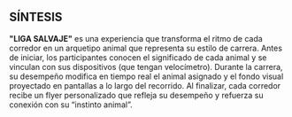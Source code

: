 SÍNTESIS
-
**"LIGA SALVAJE"** es una experiencia que transforma el ritmo de cada corredor en un arquetipo animal que representa su estilo de carrera. Antes de iniciar, los participantes conocen el significado de cada animal y se vinculan con sus dispositivos (que tengan velocímetro). Durante la carrera, su desempeño modifica en tiempo real el animal asignado y el fondo visual proyectado en pantallas a lo largo del recorrido. Al finalizar, cada corredor recibe un flyer personalizado que refleja su desempeño y refuerza su conexión con su “instinto animal”.
